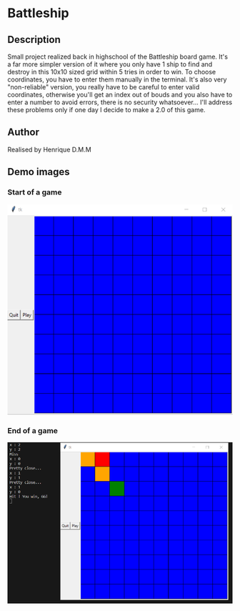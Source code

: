 # Battleship


## Description
Small project realized back in highschool of the Battleship board game.
It's a far more simpler version of it where you only have 1 ship to find and destroy in this 10x10 sized grid within 5 tries in order to win.
To choose coordinates, you have to enter them manually in the terminal.
It's also very "non-reliable" version, you really have to be careful to enter valid coordinates, otherwise you'll get an index out of bouds and you also have to enter a number to avoid errors, there is no security whatsoever... I'll address these problems only if one day I decide to make a 2.0 of this game.


## Author
Realised by Henrique D.M.M


## Demo images
### Start of a game
![Alt text](./demo_images/demo0.png)

### End of a game
![Alt text](./demo_images/demo1.png)
